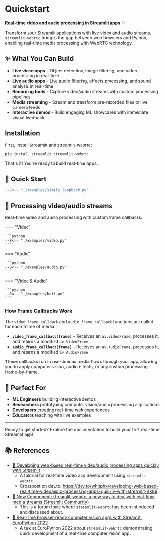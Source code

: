 # Quickstart

**Real-time video and audio processing in Streamlit apps** ✨

Transform your [Streamlit](https://streamlit.io/) applications with live video and audio streams. `streamlit-webrtc` bridges the gap between web browsers and Python, enabling real-time media processing with WebRTC technology.

## ✨ What You Can Build

- **Live video apps** - Object detection, image filtering, and video processing in real-time
- **Live audio apps** - Live audio filtering, effects processing, and sound analysis in real-time
- **Recording tools** - Capture video/audio streams with custom processing pipelines
- **Media streaming** - Stream and transform pre-recorded files or live camera feeds
- **Interactive demos** - Build engaging ML showcases with immediate visual feedback

## Installation

First, install Streamlit and streamlit-webrtc:

```bash
pip install streamlit streamlit-webrtc
```

That's it! You're ready to build real-time apps.

## 🚀 Quick Start

```python
--8<-- "./examples/simple_loopback.py"
```

## 🔧 Processing video/audio streams

Real-time video and audio processing with custom frame callbacks:

=== "Video"

    ```python
    --8<-- "./examples/video.py"
    ```

=== "Audio"

    ```python
    --8<-- "./examples/audio.py"
    ```

=== "Video & Audio"

    ```python
    --8<-- "./examples/both.py"
    ```

### How Frame Callbacks Work

The `video_frame_callback` and `audio_frame_callback` functions are called for each frame of media:

- **`video_frame_callback(frame)`** - Receives an `av.VideoFrame`, processes it, and returns a modified `av.VideoFrame`
- **`audio_frame_callback(frame)`** - Receives an `av.AudioFrame`, processes it, and returns a modified `av.AudioFrame`

These callbacks run in real-time as media flows through your app, allowing you to apply computer vision, audio effects, or any custom processing frame-by-frame.

## 🎯 Perfect For

- **ML Engineers** building interactive demos
- **Researchers** prototyping computer vision/audio processing applications
- **Developers** creating real-time web experiences
- **Educators** teaching with live examples

---

Ready to get started? Explore the documentation to build your first real-time Streamlit app!

## 📚 References

* [📖 Developing web-based real-time video/audio processing apps quickly with Streamlit](https://www.whitphx.info/posts/20211231-streamlit-webrtc-video-app-tutorial/)
    * A tutorial for real-time video app development using `streamlit-webrtc`.
    * Crosspost on dev.to: https://dev.to/whitphx/developing-web-based-real-time-videoaudio-processing-apps-quickly-with-streamlit-4k89
* [📖 New Component: streamlit-webrtc, a new way to deal with real-time media streams (Streamlit Community)](https://discuss.streamlit.io/t/new-component-streamlit-webrtc-a-new-way-to-deal-with-real-time-media-streams/8669)
    * This is a forum topic where `streamlit-webrtc` has been introduced and discussed about.
* [🎥 Real-time browser-ready computer vision apps with Streamlit, EuroPython 2022](https://www.youtube.com/watch?v=D4F6GKaoLns)
    * A talk at EuroPython 2022 about `streamlit-webrtc` demonstrating quick development of a real-time computer vision app.
